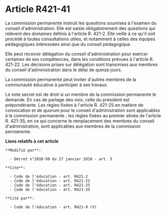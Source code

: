 # Article R421-41

La commission permanente instruit les questions soumises à l'examen du conseil d'administration. Elle est saisie
obligatoirement des questions qui relèvent des domaines définis à l'article R. 421-2. Elle veille à ce qu'il soit procédé à
toutes consultations utiles, et notamment à celles des équipes pédagogiques intéressées ainsi que du conseil pédagogique. 

Elle peut recevoir délégation du conseil d'administration pour exercer certaines de ses compétences, dans les conditions
prévues à l'article R. 421-22. Les décisions prises sur délégation sont transmises aux membres du conseil d'administration
dans le délai de quinze jours. 

La commission permanente peut inviter d'autres membres de la communauté éducative à participer à ses travaux. 

Le vote secret est de droit si un membre de la commission permanente le demande. En cas de partage des voix, celle du
président est prépondérante. Les règles fixées à l'article R. 421-25 en matière de convocation et de quorum pour le conseil
d'administration sont applicables à la commission permanente ; les règles fixées au premier alinéa de l'article R. 421-35, en
ce qui concerne le remplacement des membres du conseil d'administration, sont applicables aux membres de la commission
permanente.

**Liens relatifs à cet article**

	**Modifié par**:

	  - Décret n°2010-99 du 27 janvier 2010 - art. 5

	**Cite**:

	  - Code de l'éducation - art. R421-2
	  - Code de l'éducation - art. R421-22
	  - Code de l'éducation - art. R421-25
	  - Code de l'éducation - art. R421-35

	**Cité par**:

	  - Code de l'éducation - art. R421-9 (V)
